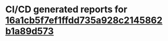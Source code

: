# CI/CD generated reports for [16a1cb5f7ef1ffdd735a928c2145862b1a89d573](https://github.com/hydephp/develop/commit/16a1cb5f7ef1ffdd735a928c2145862b1a89d573)
